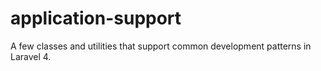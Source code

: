 application-support
===================

A few classes and utilities that support common development patterns in Laravel 4.
